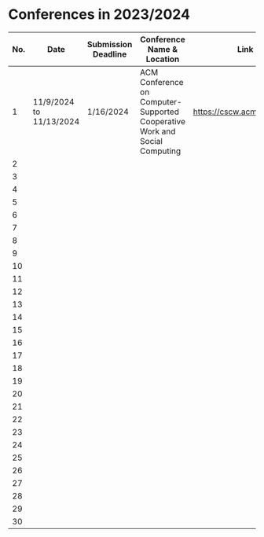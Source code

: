 # Conferences in 2023/2024

| No.  |  Date | Submission Deadline  | Conference Name & Location  | Link |
|---|---|---|---|---|
| 1  | 11/9/2024 to 11/13/2024 | 1/16/2024 | ACM Conference on Computer-Supported Cooperative Work and Social Computing | https://cscw.acm.org/2024/ |
| 2  |    |   |  |    |
| 3  |    |   |  |    |
| 4  |    |   |  |    |
| 5  |    |   |  |    |
| 6  |    |   |  |    |
| 7  |    |   |  |    |
| 8  |    |   |  |    |
| 9  |    |   |  |    |
| 10 |    |   |  |    |
| 11 |    |   |  |    |
| 12  |    |   |  |    |
| 13  |    |   |  |    |
| 14  |    |   |  |    |
| 15  |    |   |  |    |
| 16  |    |   |  |    |
| 17  |    |   |  |    |
| 18  |    |   |  |    |
| 19  |    |   |  |    |
| 20 |    |   |  |    |
| 21  |    |   |  |    |
| 22  |    |   |  |    |
| 23  |    |   |  |    |
| 24  |    |   |  |    |
| 25  |    |   |  |    |
| 26  |    |   |  |    |
| 27  |    |   |  |    |
| 28  |    |   |  |    |
| 29  |    |   |  |    |
| 30  |    |   |  |    |


